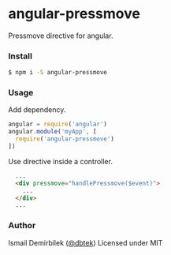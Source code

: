 # angular-pressmove
Pressmove directive for angular.

### Install
```bash
$ npm i -S angular-pressmove
```

### Usage

Add dependency.
```js
angular = require('angular')
angular.module('myApp', [
  require('angular-pressmove')
])
```

Use directive inside a controller.

```html
  ...
  <div pressmove="handlePressmove($event)">
    ...
  </div>
  ...
```


### Author
Ismail Demirbilek ([@dbtek](https://twitter.com/dbtek))
Licensed under MIT